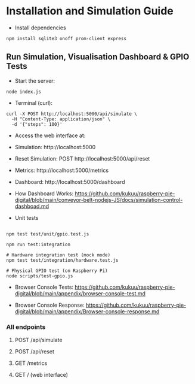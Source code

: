 # Installation and  Simulation Guide

- Install dependencies

```
npm install sqlite3 onoff prom-client express

```


## Run Simulation, Visualisation Dashboard & GPIO Tests


- Start the server:

```
node index.js

```

- Terminal  (curl):


```
curl -X POST http://localhost:5000/api/simulate \
  -H "Content-Type: application/json" \
  -d '{"steps": 100}'

```


- Access the web interface at:

 - Simulation: http://localhost:5000
   
 - Reset Simulation: POST http://localhost:5000/api/reset

 - Metrics: http://localhost:5000/metrics
   
 - Dashboard: http://localhost:5000/dashboard

- How Dashboard Works: https://github.com/kukuu/raspberry-pie-digital/blob/main/conveyor-belt-nodejs-JS/docs/simulation-control-dashboad.md

- Unit tests
```

npm test test/unit/gpio.test.js

npm run test:integration

# Hardware integration test (mock mode)
npm test test/integration/hardware.test.js

# Physical GPIO test (on Raspberry Pi)
node scripts/test-gpio.js
```



- Browser Console Tests: https://github.com/kukuu/raspberry-pie-digital/blob/main/appendix/browser-console-test.md

- Browser Console Response: https://github.com/kukuu/raspberry-pie-digital/blob/main/appendix/Browser-console-response.md


### All endpoints

1. POST /api/simulate

2. POST /api/reset

3. GET /metrics

4. GET / (web interface)




